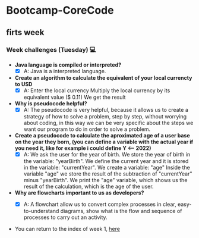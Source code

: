 # Bootcamp-CoreCode

## firts week
### Week challenges (Tuesday) 💻
- **Java language is compiled or interpreted?**
	- [x] A: Java is a interpreted language.

- **Create an algorithm to calculate the equivalent of your local currencty to USD**
	- [x] A: 
			Enter the local currency 
			Multiply the local currency by its equivalent value ($ 0.11)
			We get the result

- **Why is pseudocode helpful?**
	- [x] A: The pseudocode is very helpful, because it allows us to create a strategy of how to solve a problem, step by step, without worrying about coding, in this way we can be very specific about the steps we want our program to do in order to solve a problem.

- **Create a pseudocode to calculate the aproximated age of a user base on the year they born, (you can define a variable with the actual year if you need it, like for example i could define Y <-- 2022)**
	- [x] A: 
			We ask the user for the year of birth.
			We store the year of birth in the variable: "yearBirth".
			We define the current year and it is stored in the variable: "currentYear".
			We create a variable: "age"
			Inside the variable "age" we store the result of the subtraction of "currentYear" minus "yearBirth".
			We print the "age" variable, which shows us the result of the calculation, which is the age of the user.

- **Why are flowcharts important to us as developers?**
	- [x] A: A flowchart allow us to convert complex processes in clear, easy-to-understand diagrams, show what is the flow and sequence of processes to carry out an activity.


- You can return to the index of week 1, [here](indexWeek1.md)
